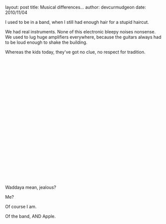 layout: post
title: Musical differences...
author: devcurmudgeon
date: 2010/11/04

I used to be in a band, when I still had enough hair for a stupid haircut.

We had real instruments. None of this electronic bleepy noises nonsense. We used to lug huge amplifiers everywhere, because the guitars always had to be loud enough to shake the building.

Whereas the kids today, they've got no clue, no respect for tradition.

<embed><object width="640" height="390"><param name="movie" value="http://www.youtube.com/v/NAllFWSl998&hl=en_GB&feature=player_embedded&version=3"></param><param name="allowFullScreen" value="true"></param><param name="allowScriptAccess" value="always"></param><embed src="http://www.youtube.com/v/NAllFWSl998&hl=en_GB&feature=player_embedded&version=3" type="application/x-shockwave-flash" allowfullscreen="true" allowScriptAccess="always" width="640" height="390"></embed></object></embed>

Waddaya mean, jealous?

Me?

Of course I am.

Of the band, AND Apple.
